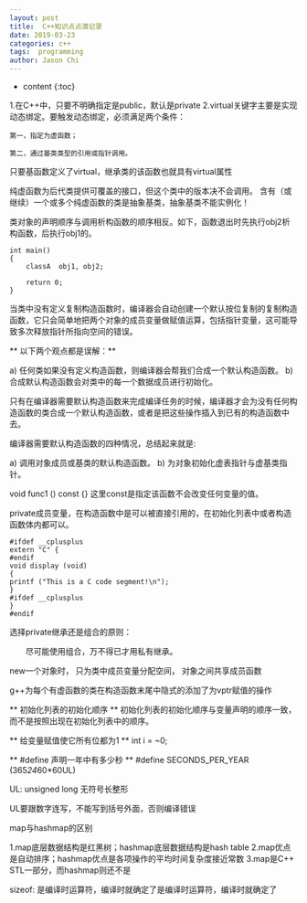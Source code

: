 ```yaml
---
layout: post
title:  C++知识点点滴记录
date: 2019-03-23
categories: c++
tags:  programming
author: Jason Chi
---
```

* content
{:toc}




1.在C++中，只要不明确指定是public，默认是private
2.virtual关键字主要是实现动态绑定。要触发动态绑定，必须满足两个条件：

    第一，指定为虚函数；

    第二，通过基类类型的引用或指针调用。

只要基函数定义了virtual，继承类的该函数也就具有virtual属性

纯虚函数为后代类提供可覆盖的接口，但这个类中的版本决不会调用。
含有（或继续）一个或多个纯虚函数的类是抽象基类，抽象基类不能实例化！

类对象的声明顺序与调用析构函数的顺序相反。如下，函数退出时先执行obj2析构函数，后执行obj1的。
```
int main()
{
    classA  obj1, obj2;

    return 0;
}
```

当类中没有定义复制构造函数时，编译器会自动创建一个默认按位复制的复制构造函数，它只会简单地把两个对象的成员变量做赋值运算，包括指针变量，这可能导致多次释放指针所指向空间的错误。

** 以下两个观点都是误解：**

a)   任何类如果没有定义构造函数，则编译器会帮我们合成一个默认构造函数。
b)   合成默认构造函数会对类中的每一个数据成员进行初始化。


只有在编译器需要默认构造函数来完成编译任务的时候，编译器才会为没有任何构造函数的类合成一个默认构造函数，或者是把这些操作插入到已有的构造函数中去。

编译器需要默认构造函数的四种情况，总结起来就是:

a)   调用对象成员或基类的默认构造函数。
b)   为对象初始化虚表指针与虚基类指针。

void func1 () const {}
这里const是指定该函数不会改变任何变量的值。

private成员变量，在构造函数中是可以被直接引用的，在初始化列表中或者构造函数体内都可以。

```
#ifdef __cplusplus
extern "C" {
#endif
void display (void)
{
printf ("This is a C code segment!\n");
}
#ifdef __cplusplus
}
#endif
```
选择private继承还是组合的原则：

　　尽可能使用组合，万不得已才用私有继承。



new一个对象时， 只为类中成员变量分配空间， 对象之间共享成员函数



g++为每个有虚函数的类在构造函数末尾中隐式的添加了为vptr赋值的操作

** 初始化列表的初始化顺序 **
初始化列表的初始化顺序与变量声明的顺序一致，而不是按照出现在初始化列表中的顺序。

** 给变量赋值使它所有位都为1 **
int i = ~0;

** #define 声明一年中有多少秒 **
#define SECONDS_PER_YEAR (365*24*60*60UL)

UL: unsigned long 无符号长整形

UL要跟数字连写，不能写到括号外面，否则编译错误



map与hashmap的区别

1.map底层数据结构是红黑树；hashmap底层数据结构是hash table
2.map优点是自动排序；hashmap优点是各项操作的平均时间复杂度接近常数
3.map是C++ STL一部分，而hashmap则还不是


sizeof:
是编译时运算符，编译时就确定了是编译时运算符，编译时就确定了
